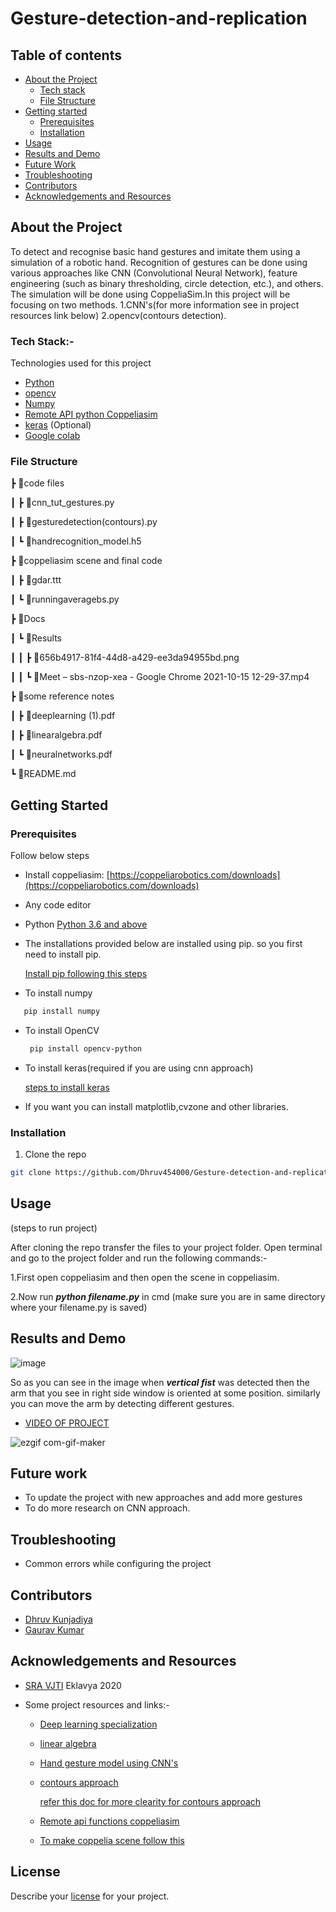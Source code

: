 # Gesture-detection-and-replication
## Table of contents
* [About the Project](#about-the-project)
  * [Tech stack](#about-the-project)
  * [File Structure](#file-structure)
* [Getting started](#getting-started)
  * [Prerequisites](#prerequisites)
  * [Installation](#installation)
 * [Usage](#usage)
 * [Results and Demo](#results-and-demo)
* [Future Work](#future-work)
* [Troubleshooting](#troubleshooting)
* [Contributors](#contributors)
* [Acknowledgements and Resources](acknowledgements-and-resources)
 
## About the Project
To detect and recognise basic hand gestures and imitate them using a simulation of a robotic hand. Recognition of gestures can be done using various approaches like CNN (Convolutional Neural Network), feature engineering (such as binary thresholding, circle detection, etc.), and others. The simulation will be done using CoppeliaSim.In this project will be focusing on two methods. 1.CNN's(for more information see in project resources link below) 2.opencv(contours detection).

### Tech Stack:-
Technologies used for this project
* [Python](https://www.python.org/)
* [opencv](https://opencv.org/)
* [Numpy](https://numpy.org/doc/#)
* [Remote API python Coppeliasim](https://www.coppeliarobotics.com/helpFiles/en/remoteApiFunctionsPython.htm)
* [keras](https://keras.io/) (Optional)
* [Google colab](https://colab.research.google.com/)


### File Structure
 ┣ 📂code files
 
 ┃ ┣ 📜cnn_tut_gestures.py
 
 ┃ ┣ 📜gesturedetection(contours).py
 
 ┃ ┗ 📜handrecognition_model.h5
 
 ┣ 📂coppeliasim scene and final code
 
 ┃ ┣ 📜gdar.ttt
 
 ┃ ┗ 📜runningaveragebs.py
 
 ┣ 📂Docs
 
 ┃ ┗ 📂Results
 
 ┃ ┃ ┣ 📜656b4917-81f4-44d8-a429-ee3da94955bd.png
 
 ┃ ┃ ┗ 📜Meet – sbs-nzop-xea - Google Chrome 2021-10-15 12-29-37.mp4
 
 ┣ 📂some reference notes
 
 ┃ ┣ 📜deeplearning (1).pdf
 
 ┃ ┣ 📜linearalgebra.pdf
 
 ┃ ┗ 📜neuralnetworks.pdf
 
 ┗ 📜README.md      

## Getting Started

### Prerequisites
Follow below steps
* Install coppeliasim:   [https://coppeliarobotics.com/downloads](https://coppeliarobotics.com/downloads)

* Any code editor

* Python  [Python 3.6 and above](https://www.python.org/downloads/release/python-360/)
* The installations provided below are installed using pip. so you first need to install pip.

     [Install pip following this steps](https://www.geeksforgeeks.org/how-to-install-pip-on-windows/)
* To install numpy
 ```sh
    pip install numpy
  ```
* To install OpenCV
  ```sh
   pip install opencv-python
  ```
* To install keras(required if you are using cnn approach)

  [steps to install keras](https://www.tutorialspoint.com/keras/keras_installation.htm)
  
* If you want you can install matplotlib,cvzone and other libraries.
### Installation
1. Clone the repo
```sh
git clone https://github.com/Dhruv454000/Gesture-detection-and-replication
```
## Usage

(steps to run project)

After cloning the repo transfer the files to your project folder. Open terminal and go to the project folder and run the following commands:-

1.First open coppeliasim and then open the scene in coppeliasim.

2.Now run **_python filename.py_** in cmd (make sure you are in same directory where your filename.py is saved)

## Results and Demo

![image](https://user-images.githubusercontent.com/84779934/137261894-87074cd3-31a4-4884-a320-50d0a9f6aa65.png)

So as you can see in the image when **_vertical fist_** was detected then the arm that you see in right side window is oriented at some position.
similarly you can move the arm by detecting different gestures.

* [VIDEO OF PROJECT](https://drive.google.com/file/d/1MYeF46O8lwtb_kGuzHJm7bSkJHGjh_S8/view?usp=sharing)

![ezgif com-gif-maker](https://user-images.githubusercontent.com/84905312/137737225-d7042753-2c49-4165-bd6c-4f676d3c7b18.gif)


## Future work
* To update the project with new approaches and add more gestures            
* To do more research on CNN approach.

## Troubleshooting

* Common errors while configuring the project

## Contributors
* [Dhruv Kunjadiya](https://github.com/Dhruv454000)
* [Gaurav Kumar](https://github.com/GauravKumar9920)

## Acknowledgements and Resources
* [SRA VJTI](https://www.sravjti.in/) Eklavya 2020


 * Some project resources and links:-
   * [Deep learning specialization](https://www.coursera.org/specializations/deep-learning)
   * [linear algebra](https://www.youtube.com/playlist?list=PL0-GT3co4r2y2YErbmuJw2L5tW4Ew2O5B)
   * [Hand gesture model using CNN's](https://towardsdatascience.com/tutorial-using-deep-learning-and-cnns-to-make-a-hand-gesture-recognition-model-371770b63a51)
   * [contours approach](https://www.youtube.com/watch?v=v-XcmsYlzjA)
   
     [refer this doc for more clearity for contours approach](https://docs.google.com/document/d/10_vhaOWwhwUkZT0DO1SDguEUwxTreZwWuqfsgjbF5bI/edit#heading=h.3f6ncedfulu)
   * [Remote api functions coppeliasim](https://www.coppeliarobotics.com/helpFiles/en/remoteApiFunctionsPython.htm)
   * [To make  coppelia scene  follow this](https://www.coppeliarobotics.com/helpFiles/en/inverseKinematicsTutorial.htm)

 ## License
 
  Describe your [license](https://github.com/Dhruv454000/Gesture-detection-and-replication/blob/develop/LICENSE) for your project.
